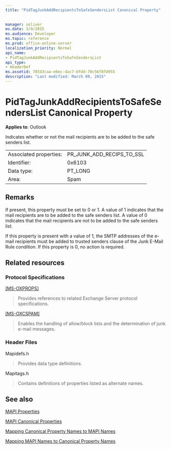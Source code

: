 ```yaml
---
title: "PidTagJunkAddRecipientsToSafeSendersList Canonical Property"
 
 
manager: soliver
ms.date: 3/9/2015
ms.audience: Developer
ms.topic: reference
ms.prod: office-online-server
localization_priority: Normal
api_name:
- PidTagJunkAddRecipientsToSafeSendersList
api_type:
- HeaderDef
ms.assetid: 78543caa-e6ec-4ac7-bfdd-70c56f8fd955
description: "Last modified: March 09, 2015"
---
```


# PidTagJunkAddRecipientsToSafeSendersList Canonical Property

  
  
**Applies to**: Outlook 
  
Indicates whether or not the mail recipients are to be added to the safe senders list.
  
|||
|:-----|:-----|
|Associated properties:  <br/> |PR_JUNK_ADD_RECIPS_TO_SSL  <br/> |
|Identifier:  <br/> |0x6103  <br/> |
|Data type:  <br/> |PT_LONG  <br/> |
|Area:  <br/> |Spam  <br/> |
   
## Remarks

If present, this property must be set to 0 or 1. A value of 1 indicates that the mail recipients are to be added to the safe senders list. A value of 0 indicates that the mail recipients are not to be added to the safe senders list.
  
If this property is present with a value of 1, the SMTP addresses of the e-mail recipients must be added to trusted senders clause of the Junk E-Mail Rule condition. If this property is 0, no action is required.
  
## Related resources

### Protocol Specifications

[[MS-OXPROPS]](http://msdn.microsoft.com/library/f6ab1613-aefe-447d-a49c-18217230b148%28Office.15%29.aspx)
  
> Provides references to related Exchange Server protocol specifications.
    
[[MS-OXCSPAM]](http://msdn.microsoft.com/library/522f8587-4aed-4cd6-831b-40bd87862189%28Office.15%29.aspx)
  
> Enables the handling of allow/block lists and the determination of junk e-mail messages.
    
### Header Files

Mapidefs.h
  
> Provides data type definitions.
    
Mapitags.h
  
> Contains definitions of properties listed as alternate names.
    
## See also



[MAPI Properties](mapi-properties.md)
  
[MAPI Canonical Properties](mapi-canonical-properties.md)
  
[Mapping Canonical Property Names to MAPI Names](mapping-canonical-property-names-to-mapi-names.md)
  
[Mapping MAPI Names to Canonical Property Names](mapping-mapi-names-to-canonical-property-names.md)

